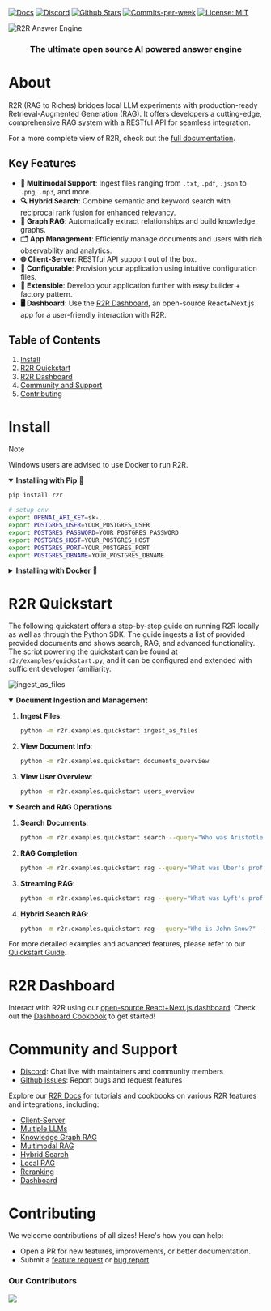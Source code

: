 <p align="left">
  <a href="https://r2r-docs.sciphi.ai"><img src="https://img.shields.io/badge/docs.sciphi.ai-3F16E4" alt="Docs"></a>
  <a href="https://discord.gg/p6KqD2kjtB"><img src="https://img.shields.io/discord/1120774652915105934?style=social&logo=discord" alt="Discord"></a>
  <a href="https://github.com/SciPhi-AI"><img src="https://img.shields.io/github/stars/SciPhi-AI/R2R" alt="Github Stars"></a>
  <a href="https://github.com/SciPhi-AI/R2R/pulse"><img src="https://img.shields.io/github/commit-activity/w/SciPhi-AI/R2R" alt="Commits-per-week"></a>
  <a href="https://opensource.org/licenses/MIT"><img src="https://img.shields.io/badge/License-MIT-purple.svg" alt="License: MIT"></a>
</p>

<img src="./docs/pages/r2r.png" alt="R2R Answer Engine">
<h3 align="center">
The ultimate open source AI powered answer engine
</h3>

# About
R2R (RAG to Riches)  bridges local LLM experiments with production-ready Retrieval-Augmented Generation (RAG). It offers developers a cutting-edge, comprehensive RAG system with a RESTful API for seamless integration.

For a more complete view of R2R, check out the [full documentation](https://r2r-docs.sciphi.ai/).

## Key Features
- **📁 Multimodal Support**: Ingest files ranging from `.txt`, `.pdf`, `.json` to `.png`, `.mp3`, and more.
- **🔍 Hybrid Search**: Combine semantic and keyword search with reciprocal rank fusion for enhanced relevancy.
- **🔗 Graph RAG**: Automatically extract relationships and build knowledge graphs.
- **🗂️ App Management**: Efficiently manage documents and users with rich observability and analytics.
- **🌐 Client-Server**: RESTful API support out of the box.
- **🧩 Configurable**: Provision your application using intuitive configuration files.
- **🔌 Extensible**: Develop your application further with easy builder + factory pattern.
- **🖥️ Dashboard**: Use the [R2R Dashboard](https://github.com/SciPhi-AI/R2R-Dashboard), an open-source React+Next.js app for a user-friendly interaction with R2R.

## Table of Contents
1. [Install](#install)
2. [R2R Quickstart](#r2r-quickstart)
3. [R2R Dashboard](#r2r-dashboard)
4. [Community and Support](#community-and-support)
5. [Contributing](#contributing)

# Install

> [!NOTE]
> Windows users are advised to use Docker to run R2R.

<details open>
<summary><b>Installing with Pip</b>&nbsp;🐍 </summary>

```bash
pip install r2r

# setup env
export OPENAI_API_KEY=sk-...
export POSTGRES_USER=YOUR_POSTGRES_USER
export POSTGRES_PASSWORD=YOUR_POSTGRES_PASSWORD
export POSTGRES_HOST=YOUR_POSTGRES_HOST
export POSTGRES_PORT=YOUR_POSTGRES_PORT
export POSTGRES_DBNAME=YOUR_POSTGRES_DBNAME
```
<details>
<summary><b>Installing with Docker</b>&nbsp;🐳</summary>

Note: The R2R client must still be installed, even when running with Docker. Download the Python client with `pip install r2r`.

To run R2R using Docker:

```bash
# Setting up the environment. The right side is where you should put the value of your variable.
export OPENAI_API_KEY=sk-...
export POSTGRES_USER=YOUR_POSTGRES_USER
export POSTGRES_PASSWORD=YOUR_POSTGRES_PASSWORD
export POSTGRES_HOST=YOUR_POSTGRES_HOST
export POSTGRES_PORT=YOUR_POSTGRES_PORT
export POSTGRES_DBNAME=YOUR_POSTGRES_DBNAME

# Optional on first pull. Advised when fetching the latest updates.
docker pull emrgntcmplxty/r2r:latest

# Runs the image. If you set up the environment you don't need to modify anything.
# Otherwise, add your values on the right side of the -e commands.
# For Windows, remove the "\" from your command.
docker run -d \
   --name r2r \
   -p 8000:8000 \
   -e POSTGRES_USER=$POSTGRES_USER \
   -e POSTGRES_PASSWORD=$POSTGRES_PASSWORD \
   -e POSTGRES_HOST=$POSTGRES_HOST \
   -e POSTGRES_PORT=$POSTGRES_PORT \
   -e POSTGRES_DBNAME=$POSTGRES_DBNAME \
   -e OPENAI_API_KEY=$OPENAI_API_KEY \
   emrgntcmplxty/r2r:latest
```

**Important:** The Docker image of r2r operates in server and client mode, with the server being the Docker container and the client being your PC. This means you need to append `--client_server_mode` to all your queries.

Additionally, your PC (acting as the client) needs to have Python, Pip, and the dependencies listed in the r2r folder of the repository. Therefore, you need to have the repository cloned on your computer and run `pip install r2r` in the root folder of the cloned repository.

You have the option to run the client inside the terminal of the Docker container (to have everything in one place), but the use of `pip install r2r` and `--client_server_mode` is necessary.

For local LLMs:

```bash
docker run -d \
   --name r2r \
   --add-host=host.docker.internal:host-gateway \
   -p 8000:8000 \
   -e POSTGRES_USER=$POSTGRES_USER \
   -e POSTGRES_PASSWORD=$POSTGRES_PASSWORD \
   -e POSTGRES_HOST=$POSTGRES_HOST \
   -e POSTGRES_PORT=$POSTGRES_PORT \
   -e POSTGRES_DBNAME=$POSTGRES_DBNAME \
   -e OLLAMA_API_BASE=http://host.docker.internal:11434 \
   -e CONFIG_OPTION=local_ollama \
  emrgntcmplxty/r2r:latest
```
</details>

# R2R Quickstart
The following quickstart offers a step-by-step guide on running R2R locally as well as through the Python SDK. The guide ingests a list of provided provided documents and shows search, RAG, and advanced functionality. The script powering the quickstart can be found at `r2r/examples/quickstart.py`, and it can be configured and extended with sufficient developer familiarity.

![ingest_as_files](https://github.com/SciPhi-AI/R2R/assets/34580718/b0780f26-8e90-4459-9537-e5871453d003)


<details open>
<summary><b>Document Ingestion and Management</b></summary>

1. **Ingest Files**:
   ```bash
   python -m r2r.examples.quickstart ingest_as_files
   ```

2. **View Document Info**:
   ```bash
   python -m r2r.examples.quickstart documents_overview
   ```

3. **View User Overview**:
   ```bash
   python -m r2r.examples.quickstart users_overview
   ```
</details>

<details open>
<summary><b>Search and RAG Operations</b></summary>

1. **Search Documents**:
   ```bash
   python -m r2r.examples.quickstart search --query="Who was Aristotle?"
   ```

2. **RAG Completion**:
   ```bash
   python -m r2r.examples.quickstart rag --query="What was Uber's profit in 2020?"
   ```

3. **Streaming RAG**:
   ```bash
   python -m r2r.examples.quickstart rag --query="What was Lyft's profit in 2020?" --streaming=true
   ```

4. **Hybrid Search RAG**:
   ```bash
   python -m r2r.examples.quickstart rag --query="Who is John Snow?" --do_hybrid_search
   ```
</details>

For more detailed examples and advanced features, please refer to our [Quickstart Guide](https://r2r-docs.sciphi.ai/quickstart).

# R2R Dashboard

Interact with R2R using our [open-source React+Next.js dashboard](https://github.com/SciPhi-AI/R2R-Dashboard). Check out the [Dashboard Cookbook](https://r2r-docs.sciphi.ai/cookbooks/dashboard) to get started!

# Community and Support

- [Discord](https://discord.gg/p6KqD2kjtB): Chat live with maintainers and community members
- [Github Issues](https://github.com/SciPhi-AI/R2R/issues): Report bugs and request features

Explore our [R2R Docs](https://r2r-docs.sciphi.ai/) for tutorials and cookbooks on various R2R features and integrations, including:
- [Client-Server](https://r2r-docs.sciphi.ai/cookbooks/client-server)
- [Multiple LLMs](https://r2r-docs.sciphi.ai/cookbooks/multiple-llms)
- [Knowledge Graph RAG](https://r2r-docs.sciphi.ai/cookbooks/knowledge-graph)
- [Multimodal RAG](https://r2r-docs.sciphi.ai/cookbooks/multimodal)
- [Hybrid Search](https://r2r-docs.sciphi.ai/cookbooks/hybrid-search)
- [Local RAG](https://r2r-docs.sciphi.ai/cookbooks/local-rag)
- [Reranking](https://r2r-docs.sciphi.ai/cookbooks/rerank-search)
- [Dashboard](https://r2r-docs.sciphi.ai/cookbooks/dashboard)

# Contributing

We welcome contributions of all sizes! Here's how you can help:

- Open a PR for new features, improvements, or better documentation.
- Submit a [feature request](https://github.com/SciPhi-AI/R2R/issues/new?assignees=&labels=&projects=&template=feature_request.md&title=) or [bug report](https://github.com/SciPhi-AI/R2R/issues/new?assignees=&labels=&projects=&template=bug_report.md&title=)

### Our Contributors
<a href="https://github.com/SciPhi-AI/R2R/graphs/contributors">
  <img src="https://contrib.rocks/image?repo=SciPhi-AI/R2R" />
</a>
